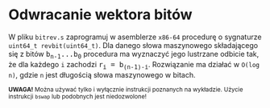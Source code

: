 Odwracanie wektora bitów
===

W pliku `bitrev.s` zaprogramuj w asemblerze `x86-64` procedurę o sygnaturze
`uint64_t revbit(uint64_t)`. Dla danego słowa maszynowego składającego się z
bitów <tt>b<sub>n-1</sub>...b<sub>0</sub></tt> procedura ma wyznaczyć jego
lustrzane odbicie tak, że dla każdego `i` zachodzi <tt>r<sub>i</sub> =
b<sub>(n-1)-i</sub></tt>. Rozwiązanie ma działać w `O(log n)`, gdzie `n` jest
długością słowa maszynowego w bitach.

<sub>**UWAGA!** Można używać tylko i wyłącznie instrukcji poznanych na
wykładzie. Użycie instrukcji `bswap` lub podobnych jest niedozwolone!</sub>
